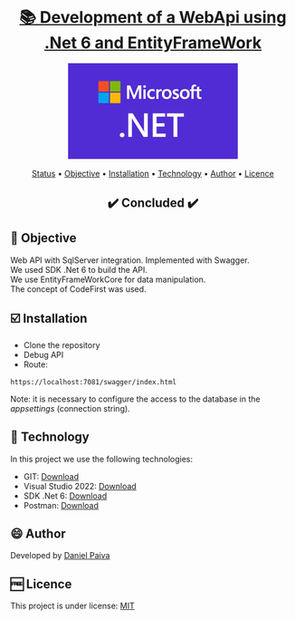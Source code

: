 <h1 align="center">
<a href="https://github.com/danhpaiva/webapi-my-car-net-6">📚 Development of a WebApi using .Net 6 and EntityFrameWork</a>
</h1>

<p align="center">
  <a href="#">
    <img src="src\logo.jpg" width="300" alt="Web API">
  </a>
</p>

<p align="center">
 <a href="#status">Status</a> • 
 <a href="#objective">Objective</a> •
 <a href="#installation">Installation</a> • 
 <a href="#technology">Technology</a> • 
 <a href="#author">Author</a> • 
 <a href="#licence">Licence</a>
</p>

<h2 align="center" id=status> 
	✔️ Concluded ✔️
</h2>

<h2 id=objective>📜 Objective</h2>

Web API with SqlServer integration. Implemented with Swagger.<br>
We used SDK .Net 6 to build the API.<br>
We use EntityFrameWorkCore for data manipulation.<br>
The concept of CodeFirst was used.

<h2 id=installation>☑️ Installation</h2>

- Clone the repository
- Debug API
- Route:

~~~  
https://localhost:7081/swagger/index.html
~~~

Note: it is necessary to configure the access to the database in the <i>appsettings</i> (connection string).

<h2 id=technology>🧰 Technology</h2>

In this project we use the following technologies:

- GIT: <a href="https://git-scm.com/downloads">Download</a>
- Visual Studio 2022: <a href="https://visualstudio.microsoft.com/pt-br/downloads/">Download</a>
- SDK .Net 6: <a href="https://dotnet.microsoft.com/en-us/download">Download</a>
- Postman: <a href="https://www.postman.com/downloads/">Download</a>
  
<h2 id=author>😄 Author</h2>
Developed by <a href="https://www.linkedin.com/in/danhpaiva/">Daniel Paiva</a>

<h2 id=licence>🆓 Licence</h2>
This project is under license: <a href="https://github.com/danhpaiva/webapi-my-car-net-6/blob/main/LICENSE">MIT</a>